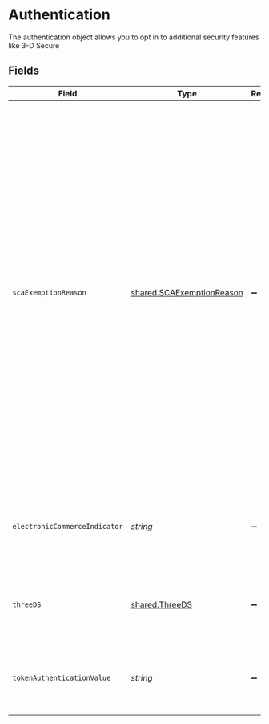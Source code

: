 # Authentication

The authentication object allows you to opt in to additional security features like 3-D Secure


## Fields

| Field                                                                                                                                                                                                                                                                                                                                                                                                                                               | Type                                                                                                                                                                                                                                                                                                                                                                                                                                                | Required                                                                                                                                                                                                                                                                                                                                                                                                                                            | Description                                                                                                                                                                                                                                                                                                                                                                                                                                         | Example                                                                                                                                                                                                                                                                                                                                                                                                                                             |
| --------------------------------------------------------------------------------------------------------------------------------------------------------------------------------------------------------------------------------------------------------------------------------------------------------------------------------------------------------------------------------------------------------------------------------------------------- | --------------------------------------------------------------------------------------------------------------------------------------------------------------------------------------------------------------------------------------------------------------------------------------------------------------------------------------------------------------------------------------------------------------------------------------------------- | --------------------------------------------------------------------------------------------------------------------------------------------------------------------------------------------------------------------------------------------------------------------------------------------------------------------------------------------------------------------------------------------------------------------------------------------------- | --------------------------------------------------------------------------------------------------------------------------------------------------------------------------------------------------------------------------------------------------------------------------------------------------------------------------------------------------------------------------------------------------------------------------------------------------- | --------------------------------------------------------------------------------------------------------------------------------------------------------------------------------------------------------------------------------------------------------------------------------------------------------------------------------------------------------------------------------------------------------------------------------------------------- |
| `scaExemptionReason`                                                                                                                                                                                                                                                                                                                                                                                                                                | [shared.SCAExemptionReason](../../models/shared/scaexemptionreason.md)                                                                                                                                                                                                                                                                                                                                                                              | :heavy_minus_sign:                                                                                                                                                                                                                                                                                                                                                                                                                                  | Codifies the justification why a transaction does not have to meet Strong Customer Authentication (SCA) requirements. SCA is a regulatory requirement to reduce fraud and make online payments more secure via two-factor authentication; an authentication based on the use of two or more elements categorized as knowledge (something only the user knows), possession (something only the user possesses) or inherence (something the user is). |                                                                                                                                                                                                                                                                                                                                                                                                                                                     |
| `electronicCommerceIndicator`                                                                                                                                                                                                                                                                                                                                                                                                                       | *string*                                                                                                                                                                                                                                                                                                                                                                                                                                            | :heavy_minus_sign:                                                                                                                                                                                                                                                                                                                                                                                                                                  | Describes the Electronic Commerce Indicator used in cardholder authentication on a network token                                                                                                                                                                                                                                                                                                                                                    | 05                                                                                                                                                                                                                                                                                                                                                                                                                                                  |
| `threeDS`                                                                                                                                                                                                                                                                                                                                                                                                                                           | [shared.ThreeDS](../../models/shared/threeds.md)                                                                                                                                                                                                                                                                                                                                                                                                    | :heavy_minus_sign:                                                                                                                                                                                                                                                                                                                                                                                                                                  | Contains information about payer authentication using 3-D Secure authentication                                                                                                                                                                                                                                                                                                                                                                     |                                                                                                                                                                                                                                                                                                                                                                                                                                                     |
| `tokenAuthenticationValue`                                                                                                                                                                                                                                                                                                                                                                                                                          | *string*                                                                                                                                                                                                                                                                                                                                                                                                                                            | :heavy_minus_sign:                                                                                                                                                                                                                                                                                                                                                                                                                                  | Contains authentication value received from Payment Networks for network token transactions                                                                                                                                                                                                                                                                                                                                                         |                                                                                                                                                                                                                                                                                                                                                                                                                                                     |